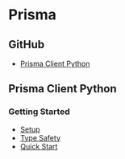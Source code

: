 # Prisma
## GitHub
* [Prisma Client Python](https://github.com/RobertCraigie/prisma-client-py)

## Prisma Client Python
### Getting Started
* [Setup](https://prisma-client-py.readthedocs.io/en/stable/getting_started/setup/)
* [Type Safety](https://prisma-client-py.readthedocs.io/en/stable/getting_started/type-safety/)
* [Quick Start](https://prisma-client-py.readthedocs.io/en/stable/getting_started/quickstart/)
